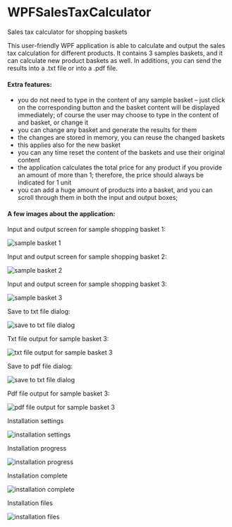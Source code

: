 # WPFSalesTaxCalculator
Sales tax calculator for shopping baskets

This user-friendly WPF application is able to calculate and output the sales tax calculation for different products. It contains 3 samples baskets, and it can calculate new product baskets as well. In additions, you can send the results into a .txt file or into a .pdf file.

#### Extra features:
-	you do not need to type in the content of any sample basket – just click on the corresponding button and the basket content will be displayed immediately; of course the user may choose to type in the content of and basket, or change it
-	you can change any basket and generate the results for them
-	the changes are stored in memory, you can reuse the changed baskets
-	this applies also for the new basket
-	you can any time reset the content of the baskets and use their original content
-	the application calculates the total price for any product if you provide an amount of more than 1; therefore, the price should always be indicated for 1 unit
-	you can add a huge amount of products into a basket, and you can scroll through them in both the input and output boxes;


#### A few images about the application:


Input and output screen for sample shopping basket 1:
<p align="left">
  <img src="Documentation/images/41 output for sample basket 1.png" alt="sample basket 1" title="sample basket 1" />
</p>


Input and output screen for sample shopping basket 2:
<p align="left">
  <img src="Documentation/images/42 output for sample basket 2.png" alt="sample basket 2" title="sample basket 2" />
</p>


Input and output screen for sample shopping basket 3:
<p align="left">
  <img src="Documentation/images/43 output for sample basket 3.png" alt="sample basket 3" title="sample basket 3" />
</p>

Save to txt file dialog:
<p align="left">
  <img src="Documentation/images/45 save to txt file dialog.png" alt="save to txt file dialog" title="save to txt file dialog" />
</p>

Txt file output for sample basket 3:
<p align="left">
  <img src="Documentation/images/46 txt file output.png" alt="txt file output for sample basket 3" title="txt file output for sample basket 3" />
</p>


Save to pdf file dialog:
<p align="left">
  <img src="Documentation/images/45 save to txt file dialog.png" alt="save to txt file dialog" title="save to pdf file dialog" />
</p>


Pdf file output for sample basket 3:
<p align="left">
  <img src="Documentation/images/48 pdf file output.png" alt="pdf file output for sample basket 3" title="pdf file output for sample basket 3" />
</p>


Installation settings
<p align="left">
  <img src="Documentation/images/37 installation settings.png" alt="installation settings" title="installation settings" />
</p>


Installation progress
<p align="left">
  <img src="Documentation/images/38 installation progress.png" alt="installation progress" title="installation progress" />
</p>


Installation complete
<p align="left">
  <img src="Documentation/images/39 installation complete.png" alt="installation complete" title="installation complete" />
</p>


Installation files
<p align="left">
  <img src="Documentation/images/39 installation files.png" alt="installation files" title="installation files" />
</p>



